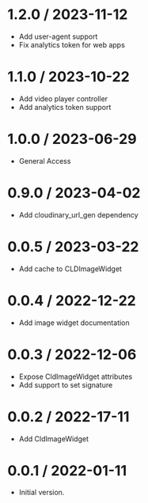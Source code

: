 1.2.0 / 2023-11-12
==================

- Add user-agent support
- Fix analytics token for web apps

1.1.0 / 2023-10-22
==================

- Add video player controller
- Add analytics token support

1.0.0 / 2023-06-29
==================

- General Access

0.9.0 / 2023-04-02
==================

- Add cloudinary_url_gen dependency

0.0.5 / 2023-03-22
==================

- Add cache to CLDImageWidget

0.0.4 / 2022-12-22
==================

- Add image widget documentation

0.0.3 / 2022-12-06
==================

- Expose CldImageWidget attributes
- Add support to set signature

0.0.2 / 2022-17-11
==================

- Add CldImageWidget

0.0.1 / 2022-01-11
==================

- Initial version.

